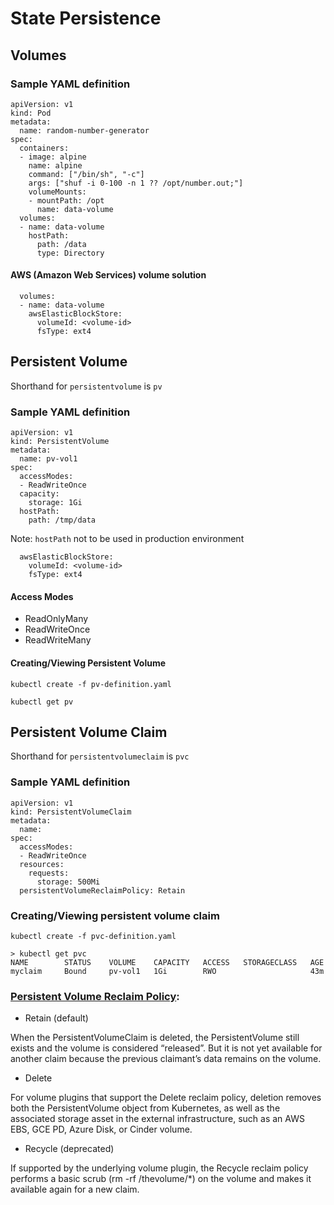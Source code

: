 # State Persistence

## Volumes

### Sample YAML definition

```
apiVersion: v1
kind: Pod
metadata:
  name: random-number-generator
spec:
  containers:
  - image: alpine
    name: alpine
    command: ["/bin/sh", "-c"]
    args: ["shuf -i 0-100 -n 1 ?? /opt/number.out;"]
    volumeMounts:
    - mountPath: /opt
      name: data-volume
  volumes:
  - name: data-volume
    hostPath:
      path: /data
      type: Directory
```

#### AWS (Amazon Web Services) volume solution

```
  volumes:
  - name: data-volume
    awsElasticBlockStore:
      volumeId: <volume-id>
      fsType: ext4
```

## Persistent Volume

Shorthand for `persistentvolume` is `pv`

### Sample YAML definition

```
apiVersion: v1
kind: PersistentVolume
metadata:
  name: pv-vol1
spec:
  accessModes:
  - ReadWriteOnce
  capacity:
    storage: 1Gi
  hostPath:
    path: /tmp/data 
``` 
Note: `hostPath` not to be used in production environment

```
  awsElasticBlockStore:
    volumeId: <volume-id>
    fsType: ext4
```

#### Access Modes
- ReadOnlyMany
- ReadWriteOnce
- ReadWriteMany

#### Creating/Viewing Persistent Volume

```
kubectl create -f pv-definition.yaml
```

```
kubectl get pv
```

## Persistent Volume Claim

Shorthand for `persistentvolumeclaim` is `pvc`

### Sample YAML definition

```
apiVersion: v1
kind: PersistentVolumeClaim
metadata:
  name: 
spec:
  accessModes:
  - ReadWriteOnce
  resources:
    requests:
      storage: 500Mi
  persistentVolumeReclaimPolicy: Retain
```

### Creating/Viewing persistent volume claim

```
kubectl create -f pvc-definition.yaml
```

```
> kubectl get pvc 
NAME        STATUS    VOLUME    CAPACITY   ACCESS   STORAGECLASS   AGE
myclaim     Bound     pv-vol1   1Gi        RWO                     43m
```

### [Persistent Volume Reclaim Policy](https://kubernetes.io/docs/concepts/storage/persistent-volumes/#reclaiming):

- Retain (default)

When the PersistentVolumeClaim is deleted, the PersistentVolume still exists and the volume is considered “released”. But it is not yet available for another claim because the previous claimant’s data remains on the volume.

- Delete

For volume plugins that support the Delete reclaim policy, deletion removes both the PersistentVolume object from Kubernetes, as well as the associated storage asset in the external infrastructure, such as an AWS EBS, GCE PD, Azure Disk, or Cinder volume.

- Recycle (deprecated)

If supported by the underlying volume plugin, the Recycle reclaim policy performs a basic scrub (rm -rf /thevolume/*) on the volume and makes it available again for a new claim.
